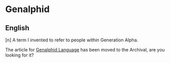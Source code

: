# Genalphid

## English

[n] A term I invented to refer to people within Generation Alpha.

The article for [Genalphid Language](/archival/genalphid-language) has been moved to the Archival, are you looking for it?
